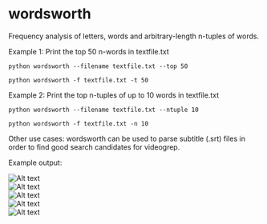 wordsworth
==========

Frequency analysis of letters, words and arbitrary-length n-tuples of words.

Example 1: Print the top 50 n-words in textfile.txt

```
python wordsworth --filename textfile.txt --top 50
```

```
python wordsworth -f textfile.txt -t 50
```

Example 2: Print the top n-tuples of up to 10 words in textfile.txt

```
python wordsworth --filename textfile.txt --ntuple 10
```

```
python wordsworth -f textfile.txt -n 10
```


Other use cases:
wordsworth can be used to parse subtitle (.srt) files in order to find good search candidates for videogrep.


Example output:

![Alt text](/screenshots/screenshot1.png?raw=true "screenshot1.png")
<br>
![Alt text](/screenshots/screenshot2.png?raw=true "screenshot2.png")
<br>
![Alt text](/screenshots/screenshot3.png?raw=true "screenshot3.png")
<br>
![Alt text](/screenshots/screenshot4.png?raw=true "screenshot4.png")
<br>
![Alt text](/screenshots/screenshot5.png?raw=true "screenshot5.png")

